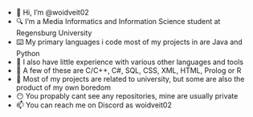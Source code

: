 - 👋 Hi, I’m @woidveit02
- 🔍 I’m a Media Informatics and Information Science student at Regensburg University
- ⌨️ My primary languages i code most of my projects in are Java and Python
- 🌱 I also have little experience with various other languages and tools
- 🎁 A few of these are C/C++, C#, SQL, CSS, XML, HTML, Prolog or R
- 👀 Most of my projects are related to university, but some are also the product of my own boredom
- 😶 You propably cant see any repositories, mine are usually private
- 📫 You can reach me on Discord as woidveit02
